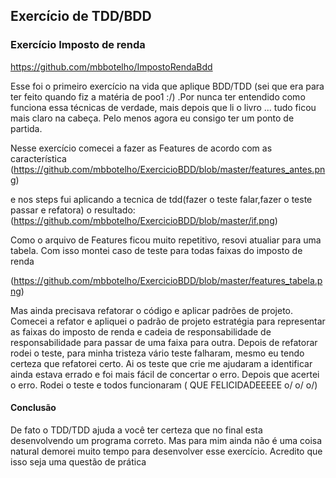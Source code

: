 ## Exercício de TDD/BDD

### Exercício Imposto de renda
https://github.com/mbbotelho/ImpostoRendaBdd

Esse foi o primeiro exercício na vida que aplique BDD/TDD (sei que era para ter feito quando fiz a matéria de poo1 :/) .Por nunca ter  entendido como funciona essa técnicas de verdade, mais depois que li o livro ... tudo ficou mais claro na cabeça. Pelo menos agora eu consigo ter um ponto de partida.

Nesse exercício comecei a fazer as Features de acordo com as característica
(https://github.com/mbbotelho/ExercicioBDD/blob/master/features_antes.png)

e nos steps fui aplicando a tecnica de tdd(fazer o teste falar,fazer o teste passar e refatora) o resultado:
(https://github.com/mbbotelho/ExercicioBDD/blob/master/if.png)

Como o arquivo de Features ficou muito repetitivo, resovi atualiar para uma tabela. Com isso montei caso de teste para todas faixas do imposto de renda

(https://github.com/mbbotelho/ExercicioBDD/blob/master/features_tabela.png)
   
   Mas ainda precisava refatorar o código e aplicar padrões de projeto. Comecei a refator e apliquei o padrão de projeto estratégia para representar as faixas do imposto de renda e 	cadeia	de	responsabilidade de responsabilidade para passar de uma faixa para outra. Depois de refatorar rodei o teste, para minha tristeza vário teste falharam, mesmo eu tendo certeza que refatorei certo. Ai os teste que crie me ajudaram a identificar ainda estava errado e foi mais  fácil de concertar o erro. Depois que acertei o erro. Rodei o teste e todos funcionaram (  QUE FELICIDADEEEEE o/ o/ o/)
   
   #### Conclusão
   De fato o TDD/TDD ajuda a você ter certeza que no final esta desenvolvendo um programa correto. Mas para mim ainda não é uma coisa  natural demorei muito tempo para desenvolver esse exercício. Acredito que isso seja uma questão de prática

